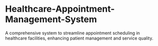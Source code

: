 # Healthcare-Appointment-Management-System
A comprehensive system to streamline appointment scheduling in healthcare facilities, enhancing patient management and service quality.
